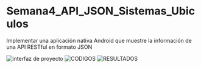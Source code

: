 # Semana4_API_JSON_Sistemas_Ubiculos
Implementar una aplicación nativa Android que muestre la información de una API RESTful en formato JSON 


![interfaz de proyecto](https://github.com/jazminmotauteq/Semana4_API_JSON_Sistemas_Ubiculos/assets/125316302/e53a18f9-9e06-4a32-8c49-7f7150ca0bb4)
![CODIGOS](https://github.com/jazminmotauteq/Semana4_API_JSON_Sistemas_Ubiculos/assets/125316302/96ee4ffd-385d-4bcb-91a1-190223cf6d89)
![RESULTADOS](https://github.com/jazminmotauteq/Semana4_API_JSON_Sistemas_Ubiculos/assets/125316302/373cee0a-bc99-4dd0-8b99-c875a454bf42)
